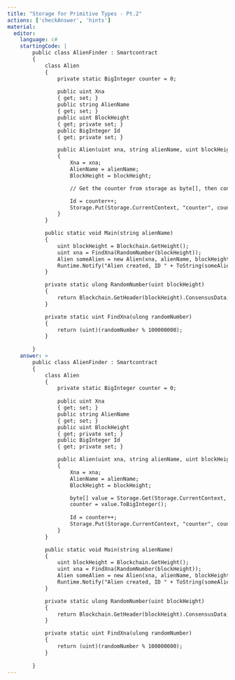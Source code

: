 ```yaml
---
title: "Storage for Primitive Types - Pt.2"
actions: ['checkAnswer', 'hints']
material: 
  editor:
    language: c#
    startingCode: |
        public class AlienFinder : Smartcontract
        {
            class Alien
            {               
                private static BigInteger counter = 0; 
                
                public uint Xna
                { get; set; }
                public string AlienName
                { get; set; }
                public uint BlockHeight
                { get; private set; }
                public BigInteger Id 
                { get; private set; }

                public Alien(uint xna, string alienName, uint blockHeight) 
                {
                    Xna = xna; 
                    AlienName = alienName;
                    BlockHeight = blockHeight; 

                    // Get the counter from storage as byte[], then convert it to BitInteger

                    Id = counter++; 
                    Storage.Put(Storage.CurrentContext, "counter", counter); 
                }
            }

            public static void Main(string alienName) 
            {
                uint blockHeight = Blockchain.GetHeight();
                uint xna = FindXna(RandomNumber(blockHeight));
                Alien someAlien = new Alien(xna, alienName, blockHeight);
                Runtime.Notify("Alien created, ID " + ToString(someAlien.Id));
            }

            private static ulong RandomNumber(uint blockHeight)
            {
                return Blockchain.GetHeader(blockHeight).ConsensusData; 
            }

            private static uint FindXna(ulong randomNumber)
            {
                return (uint)(randomNumber % 100000000);
            }
            
        }
    answer: > 
        public class AlienFinder : Smartcontract
        {
            class Alien
            {               
                private static BigInteger counter = 0; 
                
                public uint Xna
                { get; set; }
                public string AlienName
                { get; set; }
                public uint BlockHeight
                { get; private set; }
                public BigInteger Id 
                { get; private set; }

                public Alien(uint xna, string alienName, uint blockHeight) 
                {
                    Xna = xna; 
                    AlienName = alienName;
                    BlockHeight = blockHeight;

                    byte[] value = Storage.Get(Storage.CurrentContext, "counter"); 
                    counter = value.ToBigInteger(); 
                    
                    Id = counter++; 
                    Storage.Put(Storage.CurrentContext, "counter", counter); 
                }
            }

            public static void Main(string alienName) 
            {
                uint blockHeight = Blockchain.GetHeight();
                uint xna = FindXna(RandomNumber(blockHeight));
                Alien someAlien = new Alien(xna, alienName, blockHeight);
                Runtime.Notify("Alien created, ID " + ToString(someAlien.Id));
            }

            private static ulong RandomNumber(uint blockHeight)
            {
                return Blockchain.GetHeader(blockHeight).ConsensusData; 
            }

            private static uint FindXna(ulong randomNumber)
            {
                return (uint)(randomNumber % 100000000);
            }
            
        }
---
```


### 